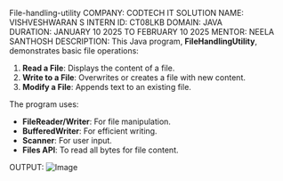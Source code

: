  File-handling-utility
COMPANY: CODTECH IT SOLUTION 
NAME: VISHVESHWARAN S 
INTERN ID: CT08LKB 
DOMAIN: JAVA  
DURATION: JANUARY 10 2025 TO FEBRUARY 10 2025
MENTOR: NEELA SANTHOSH
DESCRIPTION:
This Java program, **FileHandlingUtility**, demonstrates basic file operations:
1. **Read a File**: Displays the content of a file.
2. **Write to a File**: Overwrites or creates a file with new content.
3. **Modify a File**: Appends text to an existing file.

The program uses:
- **FileReader/Writer**: For file manipulation.
- **BufferedWriter**: For efficient writing.
- **Scanner**: For user input.
- **Files API**: To read all bytes for file content.
  
OUTPUT:
![Image](https://github.com/user-attachments/assets/e6dc6b70-79f6-4eed-8d39-028a9e13ccb6)
